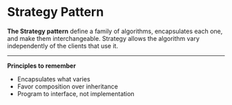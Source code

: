 # Strategy Pattern

**The Strategy pattern** define a family of algorithms, encapsulates each one, and make them interchangeable. 
Strategy allows the algorithm vary independently of the clients that use it.

---

**Principles to remember**

- Encapsulates what varies
- Favor composition over inheritance
- Program to interface, not implementation
